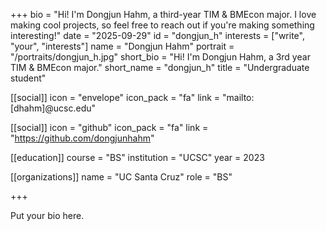 +++
bio = "Hi! I'm Dongjun Hahm, a third-year TIM & BMEcon major. I love making cool projects, so feel free to reach out if you're making something interesting!"
date = "2025-09-29"
id = "dongjun_h"
interests = ["write", "your", "interests"]
name = "Dongjun Hahm"
portrait = "/portraits/dongjun_h.jpg"
short_bio = "Hi! I'm Dongjun Hahm, a 3rd year TIM & BMEcon major."
short_name = "dongjun_h"
title = "Undergraduate student"

[[social]]
    icon = "envelope"
    icon_pack = "fa"
    link = "mailto:[dhahm]@ucsc.edu"

[[social]]
    icon = "github"
    icon_pack = "fa"
    link = "https://github.com/dongjunhahm"

[[education]]
    course = "BS"
    institution = "UCSC"
    year = 2023
    
[[organizations]]
    name = "UC Santa Cruz"
    role = "BS"

+++

Put your bio here.
